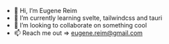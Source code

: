 - 👋 Hi, I’m Eugene Reim
- 🌱 I’m currently learning svelte, tailwindcss and tauri
- 💞️ I’m looking to collaborate on something cool
- 📫 Reach me out => eugene.reim@gmail.com

<!---
eugene-reim/eugene-reim is a ✨ special ✨ repository because its `README.md` (this file) appears on your GitHub profile.
You can click the Preview link to take a look at your changes.
--->
